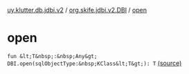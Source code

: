 [uy.klutter.db.jdbi.v2](../index.md) / [org.skife.jdbi.v2.DBI](index.md) / [open](.)


# open
`fun &lt;T&nbsp;:&nbsp;Any&gt; DBI.open(sqlObjectType:&nbsp;KClass&lt;T&gt;): T` [(source)](https://github.com/kohesive/klutter/blob/master/db-jdbi-v2-jdk6/src/main/kotlin/uy/klutter/db/jdbi/v2/Extensions.kt#L23)


